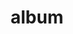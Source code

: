 ---
layout: album
resource: facebook
title: "album"
description: "masonry"
active: gallery
header-img: "img/gallery-bg.jpg"
album-title: "my 9th album"
images:
  - image_path: lemylan/Quần dài (2)/2395269383965953_367742029_2395269860632572_8081329500296382891_n.jpg
  - image_path: lemylan/Quần dài (2)/2395269383965953_429581148_2527737234052500_2655546327207760988_n.jpg
  - image_path: lemylan/Quần dài (2)/2458717467621144_406174193_2458717640954460_5991767072929796429_n.jpg
  - image_path: lemylan/Quần dài (2)/2458717507621140_405985682_2458717650954459_6797969945536124461_n.jpg
  - image_path: lemylan/Quần dài (2)/2471685796324311_412186162_2471687196324171_1644030479090862230_n.jpg
  - image_path: lemylan/Quần dài (2)/2528509630641927_431730426_2528509997308557_4104707892113074477_n.jpg
  - image_path: lemylan/Quần dài (2)/2582663938559829_405961000_2458717630954461_87024242385376705_n.jpg
  - image_path: lemylan/Quần dài (2)/2582663938559829_441923105_2582663935226496_1062065265066483819_n.jpg
---